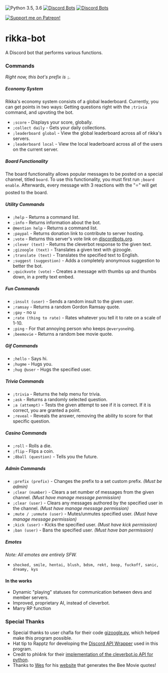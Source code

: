 ![Python 3.5, 3.6](https://img.shields.io/badge/python-3.5%2C%203.6-blue.svg) [![Discord Bots](https://discordbots.org/api/widget/status/430482288053059584.svg)](https://discordbots.org/bot/430482288053059584) [![Discord Bots](https://discordbots.org/api/widget/servers/430482288053059584.svg)](https://discordbots.org/bot/430482288053059584)


[![Support me on Patreon!](https://cdn.discordapp.com/attachments/437991897269665792/446474035149144074/unknown.png)](https://www.patreon.com/LeoSaucedo)
# rikka-bot

A Discord bot that performs various functions.

### Commands
*Right now, this bot's prefix is* `;`*.*

##### Economy System
Rikka's economy system consists of a global leaderboard. Currently, you can get points in two ways: Getting questions right with the `;trivia` command, and upvoting the bot.
- `;score` - Displays your score, globally.
- `;collect daily` - Gets your daily collections.
- `;leaderboard global` - View the global leaderboard across all of rikka's servers.
- `;leaderboard local` - View the local leaderboard across all of the users on the current server.

##### Board Functionality
The board functionality allows popular messages to be posted on a special channel, titled `board`.
To use this functionality, you must first run `;board enable`.
Afterwards, every message with 3 reactions with the "⭐" will get posted to the board.

##### Utility Commands
- `;help` - Returns a command list.
- `;info` - Returns information about the bot.
- `@mention help` - Returns a command list.
- `;paypal` - Returns donation link to contribute to server hosting.
- `;vote` - Returns this server's vote link on [discordbots.org](https://discordbots.org/).
- `;clever (text)` - Returns the cleverbot response to the given text.
- `;gizoogle (text)` - Translates a given text with gizoogle.
- `;translate (text)` - Translates the specified text to English.
- `;suggest (suggestion)` - Adds a completely anonymous suggestion to better the bot.
- `;quickvote (vote)` - Creates a message with thumbs up and thumbs down, in a pretty text embed.

##### Fun Commands
- `;insult (user)` - Sends a random insult to the given user.
- `;ramsay` - Returns a random Gordon Ramsay quote.
- `;gay` - no u
- `;rate (thing to rate)` - Rates whatever you tell it to rate on a scale of 1-10.
- `;ping` - For that annoying person who keeps `@everyone`ing.
- `;beemovie` - Returns a random bee movie quote.

##### Gif Commands
- `;hello` - Says hi.
- `;hugme` - Hugs you.
- `;hug @user` - Hugs the specified user.

##### Trivia Commands
- `;trivia` - Returns the help menu for trivia.
- `;ask` - Returns a randomly selected question.
- `;a (attempt)` - Tests the given attempt to see if it is correct. If it is correct, you are granted a point.
- `;reveal` - Reveals the answer, removing the ability to score for that specific question.

##### Casino Commands
- `;roll` - Rolls a die.
- `;flip` - Flips a coin.
- `;8ball (question)` - Tells you the future.

##### Admin Commands
- `;prefix (prefix)` - Changes the prefix to a set custom prefix. *(Must be admin)*
- `;clear (number)` - Clears a set number of messages from the given channel. *(Must have manage message permission)*
- `;clear (user)` - Clears any messages authored by the specified user in the channel. *(Must have manage message permission)*
- `;mute / ;unmute (user)` - Mutes/unmutes specified user. *(Must have manage message permission)*
- `;kick (user)` - Kicks the specified user. *(Must have kick permission)*
- `;ban (user)` - Bans the specified user. *(Must have ban permission)*

##### Emotes
*Note: All emotes are entirely SFW.*
- `shocked, smile, hentai, blush, bdsm, rekt, boop, fuckoff, sanic, dreamy, kys`

#### In the works
- Dynamic "playing" statuses for communication between devs and member servers.
- Improved, proprietary AI, instead of cleverbot.
- Marry RP function

### Special Thanks
- Special thanks to user chafla for their code [gizoogle.py](https://github.com/chafla/gizoogle-py), which helped make this program possible.
- Hat tip to Rapptz for developing the [Discord API Wrapper](https://github.com/Rapptz/discord.py) used in this program.
- Credit to phl4nk for their [implementation of the cleverbot.io API for python](https://github.com/phl4nk/CleverApi).
- Thanks to [Wes](https://github.com/NeonWizard) for his [website](http://wizardlywonders.xyz:3054/) that generates the Bee Movie quotes!
